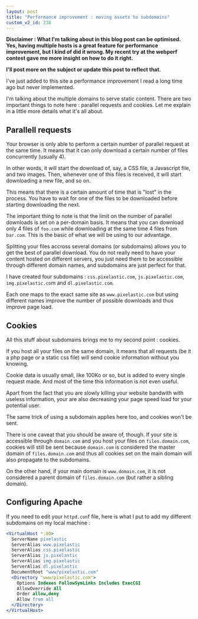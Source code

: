 ```yaml
---
layout: post
title: "Performance improvement : moving assets to subdomains"
custom_v2_id: 238
---
```


**Disclaimer : What I'm talking about in this blog post can be optimised. Yes,
having multiple hosts is a great feature for performance improvement, but
I kind of did it wrong. My recent try at the webperf contest gave me more
insight on how to do it right.**

**I'll post more on the subject or update this post to reflect that.**

I've just added to this site a performance improvement I read a long time ago
but never implemented.

I'm talking about the multiple domains to serve static content. There are two
important things to note here : parallel requests and cookies. Let me explain
in a little more details what it's all about.

## Parallell requests

Your browser is only able to perform a certain number of parallel request at
the same time. It means that it can only download a certain number of files
concurrently (usually 4).

In other words, it will start the download of, say, a CSS file, a Javascript
file, and two images. Then, whenever one of this files is received, it will
start downloading a new file, and so on.

This means that there is a certain amount of time that is "lost" in the
process. You have to wait for one of the files to be downloaded before
starting downloading the next.

The important thing to note is that the limit on the number of parallel
downloads is set on a per-domain basis. It means that you can download only 4
files of `foo.com` while downloading at the same time 4 files from `bar.com`.
This is the basic of what we will be using to our advantage.

Splitting your files accross several domains (or subdomains) allows you to get
the best of parallel download. You do not really need to have your content
hosted on different servers, you just need them to be accessible through
different domain names, and subdomains are just perfect for that.

I have created four subdomains : `css.pixelastic.com`, `js.pixelastic.com`,
`img.pixelastic.co`m and `dl.pixelastic.com`.

Each one maps to the exact same site as `www.pixelastic.com` but using
different names improve the number of possible downloads and thus improve page
load.

## Cookies

All this stuff about subdomains brings me to my second point : cookies.

If you host all your files on the same domain, it means that all requests (be
it a php page or a static css file) will send cookie information without you
knowing.

Cookie data is usually small, like 100Ko or so, but is added to every single
request made. And most of the time this information is not even useful.

Apart from the fact that you are slowly killing your website bandwith with
useless information, your are also decreasing your page speed load for your
potential user.

The same trick of using a subdomain applies here too, and cookies won't be
sent.

There is one caveat that you should be aware of, though. If your site is
accessible through `domain.com` and you host your files on `files.domain.com`,
cookies will still be sent because `domain.com` is considered the master
domain of `files.domain.com` and thus all cookies set on the main domain will
also propagate to the subdomains.

On the other hand, if your main domain is `www.domain.com`, it is not
considered a parent domain of `files.domain.com` (but rather a sibling
domain).

## Configuring Apache

If you need to edit your `httpd.con`f file, here is what I put to add my
different subdomains on my local machine :


```apache
<VirtualHost *:80>
  ServerName pixelastic
  ServerAlias www.pixelastic
  ServerAlias css.pixelastic
  ServerAlias js.pixelastic
  ServerAlias img.pixelastic
  ServerAlias dl.pixelastic
  DocumentRoot "www/pixelastic.com"
  <Directory "www/pixelastic.com">
    Options Indexes FollowSymLinks Includes ExecCGI
    AllowOverride All
    Order allow,deny
    Allow from all
  </Directory>
</VirtualHost>
```
